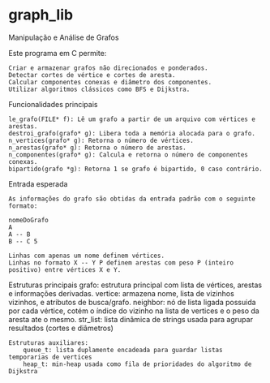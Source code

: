 # graph_lib
Manipulação e Análise de Grafos

Este programa em C permite:

    Criar e armazenar grafos não direcionados e ponderados.
    Detectar cortes de vértice e cortes de aresta.
    Calcular componentes conexas e diâmetro dos componentes.
    Utilizar algoritmos clássicos como BFS e Dijkstra.

Funcionalidades principais

    le_grafo(FILE* f): Lê um grafo a partir de um arquivo com vértices e arestas.
    destroi_grafo(grafo* g): Libera toda a memória alocada para o grafo.
    n_vertices(grafo* g): Retorna o número de vértices.
    n_arestas(grafo* g): Retorna o número de arestas.
    n_componentes(grafo* g): Calcula e retorna o número de componentes conexas.
    bipartido(grafo *g): Retorna 1 se grafo é bipartido, 0 caso contrário.

Entrada esperada

    As informações do grafo são obtidas da entrada padrão com o seguinte formato:

```
nomeDoGrafo
A
A -- B
B -- C 5
```
    Linhas com apenas um nome definem vértices.
    Linhas no formato X -- Y P definem arestas com peso P (inteiro positivo) entre vértices X e Y.

Estruturas principais
    grafo: estrutura principal com lista de vértices, arestas e informações derivadas.
    vertice: armazena nome, lista de vizinhos vizinhos, e atributos de busca/grafo.
    neighbor: nó de lista ligada possuida por cada vértice, cotém o índice do vizinho na lista de vertices
        e o peso da aresta ate o mesmo.
    str_list: lista dinâmica de strings usada para agrupar resultados (cortes e diâmetros)

    Estruturas auxiliares:
        queue_t: lista duplamente encadeada para guardar listas temporarias de vertices
        heap_t: min-heap usada como fila de prioridades do algoritmo de Dijkstra
